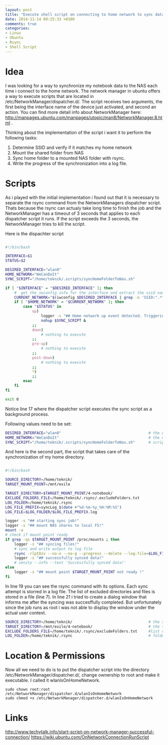 ```yaml
---
layout: post
title: "Execute shell script on connecting to home network to sync data to NAS"
date: 2014-11-14 09:25:33 +0100
comments: true
categories: 
- Linux
- Ubuntu
- Rsync
- Shell Script
---
```


# Idea

I was looking for a way to synchronize my notebook data to the NAS each time i connect to the home network.
The network manager in ubuntu offers a way to execute scripts that are located in /etc/NetworkManager/dispatcher.d/. 
The script receives two arguments, the first being the interface name of the device just activated, and second an action. 
You can find more detail info about NetworkManager here: http://manpages.ubuntu.com/manpages/utopic/man8/NetworkManager.8.html .

Thinking about the implementation of the script i want it to perform the following tasks: 

1. Determine SSID and verify if it matches my home network
2. Mount the shared folder from NAS
3. Sync home folder to a mounted NAS folder with rsync.
3. Write the progress of the synchronization into a log file. 

# Scripts

As i played with the initial implementation i found out that it is necessary to separate the rsync command from the NetworkManagers dispatcher script. Thats because the rsync can actualy take long time to finish the job and the NetworkManager has a timeout of 3 seconds that applies to each dispatcher script it runs. If the script exceeds the 3 seconds, the NetworkManager tries to kill the script. 

Here is the dispachter script

``` bash wlanIsOnHomeNetwork : look for the home network and execute sync script 

#!/bin/bash

INTERFACE=$1
STATUS=$2

DESIRED_INTERFACE="wlan0"
HOME_NETWORK="WeCanDoIt"
SYNC_SCRIPT="/home/teknik/.scripts/syncHomeFolderToNas.sh"

if [ "$INTERFACE" = "$DESIRED_INTERFACE" ]; then
    #  get the iwconfig info for the interface and extract the ssid name 
    CURRENT_NETWORK="$(iwconfig $DESIRED_INTERFACE | grep -o 'SSID:".*"' | sed 's/.*"\(.*\)"/\1/' | tr -d ' ')"
    if [ "$HOME_NETWORK" = "$CURRENT_NETWORK" ]; then
        case "$STATUS" in
            up)
                logger -s "## Home network up event detected. Triggering sync script ..."
                nohup $SYNC_SCRIPT &
            ;;
            down)
                # nothing to execute
            ;;
            pre-up)
                # nothing to execute
            ;;
            post-down)
                # nothing to execute
            ;;
            *)
            ;;
        esac
    fi
fi

exit 0

```
Notice line 17 where the dispatcher script executes the sync script as a background process.

Following values need to be set:
``` bash wlanIsOnHomeNetwork : variables
DESIRED_INTERFACE="wlan0"                                       # the wifi interface
HOME_NETWORK="WeCanDoIt"                                        # the name of the home network
SYNC_SCRIPT="/home/teknik/.scripts/syncHomeFolderToNas.sh"      # script that does the syncing

```
And here is the second part, the script that takes care of the synchronization of my home directory. 

``` bash syncHomeFolderToNas.sh : syncs data to NAS 

#!/bin/bash

SOURCE_DIRECTORY=/home/teknik/
TARGET_MOUNT_POINT=/mnt/exile

TARGET_DIRECTORY=$TARGET_MOUNT_POINT/4-notebook/
EXCLUDE_FOLDERS_FILE=/home/teknik/.rsync/.excludeFolders.txt
LOG_FOLDER=/home/teknik/.rsync
LOG_FILE_PREFIX=syncLog_$(date +"%d-%m-%y_%H:%M:%S")
LOG_FILE=$LOG_FOLDER/$LOG_FILE_PREFIX.log

logger -s "## starting sync job!"
logger -s "## mount NAS shares to local FS!"
mount -a
# check if mount point ready
if grep -qs $TARGET_MOUNT_POINT /proc/mounts ; then
    logger -s "## syncing files!"
    # sync and write output to log file
    rsync -rlptDzv --no-o --no-g --progress --delete --log-file=$LOG_FILE --exclude=$LOG_FILE --exclude-from=$EXCLUDE_FOLDERS_FILE $SOURCE_DIRECTORY $TARGET_DIRECTORY 
    logger -s "## successfully synced data!"
    # zenity --info --text 'Successfully synced data!'
else
    logger -s "## mount point $TARGET_MOUNT_POINT not ready !"
fi

```
In line 19 you can see the rsync command with its options. Each sync attempt is storred in a log file. The list of excluded directories and files is stored in a file (line 7). In line 21 i tried to create a dialog window  that informs me after the syncing was succesffully completed. But unfortunately since the job runs as root i was not able to display the window under the actual user context.

``` bash syncHomeFolderToNas.sh : variables
SOURCE_DIRECTORY=/home/teknik/                                  # the source directory that needs to be backed up
TARGET_DIRECTORY=/mnt/exile/4-notebook/                         # the target directory where the backup is copied
EXCLUDE_FOLDERS_FILE=/home/teknik/.rsync/excludeFolders.txt     #list of folders that will be ignored during backup
LOG_FOLDER=/home/teknik/.rsync                                  # folder for log files
```

# Location & Permissions

Now all we need to do is to put the dispatcher script into the directory /etc/NetworkManager/dispatcher.d/, change ownership to root and make it executable. I called it wlanIsOnHomeNetwork.


``` console wlanIsOnHomeNetwork : Change permissions and make executable 
sudo chown root:root /etc/NetworkManager/dispatcher.d/wlanIsOnHomeNetwork
sudo chmod +x /etc/NetworkManager/dispatcher.d/wlanIsOnHomeNetwork
```

# Links

http://www.techytalk.info/start-script-on-network-manager-successful-connection/
https://wiki.ubuntu.com/OnNetworkConnectionRunScript